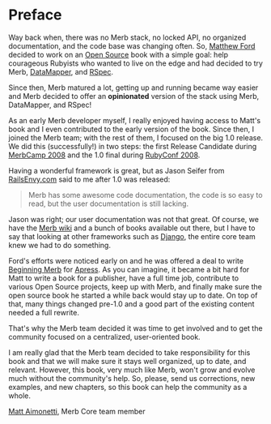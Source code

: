# Preface

Way back when, there was no Merb stack, no locked API,
no organized documentation, and the code base was changing often.
So, [Matthew Ford][] decided to work on an [Open Source][] book
with a simple goal:
help courageous Rubyists who wanted to live on the edge
and had decided to try Merb, [DataMapper][], and [RSpec][].

Since then, Merb matured a lot, getting up and running became way easier
and Merb decided to offer an **opinionated** version of the stack
using Merb, DataMapper, and RSpec!

As an early Merb developer myself,
I really enjoyed having access to Matt's book
and I even contributed to the early version of the book.
Since then, I joined the Merb team;
with the rest of them, I focused on the big 1.0 release.
We did this (successfully!) in two steps:
the first Release Candidate during [MerbCamp 2008][]
and the 1.0 final during [RubyConf 2008][].

Having a wonderful framework is great,
but as Jason Seifer from [RailsEnvy.com][] said to me after 1.0 was released:

> Merb has some awesome code documentation, the code is so easy to read,
> but the user documentation is still lacking.

Jason was right; our user documentation was not that great.
Of course, we have the [Merb wiki][] and a bunch of books available out there,
but I have to say that looking at other frameworks such as [Django][],
the entire core team knew we had to do something.

Ford's efforts were noticed early on
and he was offered a deal to write [Beginning Merb][] for [Apress][].
As you can imagine,
it became a bit hard for Matt to write a book for a publisher,
have a full time job, contribute to various Open Source projects,
keep up with Merb,
and finally make sure the open source book he started a while back
would stay up to date.
On top of that, many things changed pre-1.0
and a good part of the existing content needed a full rewrite.

That's why the Merb team decided it was time to get involved
and to get the community focused on a centralized, user-oriented book.

I am really glad that the Merb team decided
to take responsibility for this book
and that we will make sure it stays well organized, up to date, and relevant.
However, this book, very much like Merb,
won't grow and evolve much without the community's help.
So, please, send us corrections, new examples, and new chapters,
so this book can help the community as a whole.

[Matt Aimonetti][], Merb Core team member


[Apress]:           http://www.apress.com/
[Beginning Merb]:   http://www.apress.com/book/view/9781430218234
[DataMapper]:       http://datamapper.org/doku.php
[Django]:           http://www.djangobook.com/
[Matt Aimonetti]:   http://merbist.com
[Matthew Ford]:     http://github.com/deimos1986
[MerbCamp 2008]:    http://merbcamp.com
[Open Source]:      http://en.wikipedia.org/wiki/Open_Source
[RailsEnvy.com]:    http://railsenvy.com
[RSpec]:            http://rspec.info
[RubyConf 2008]:    http://rubyconf.org
[Merb wiki]:        http://wiki.merbivore.com



